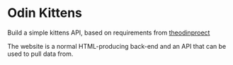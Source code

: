 # Odin Kittens

Build a simple kittens API, based on requirements from [theodinproect](https://www.theodinproject.com/lessons/ruby-on-rails-kittens-api)

The website is a normal HTML-producing back-end and an API that can be used to pull data from.
